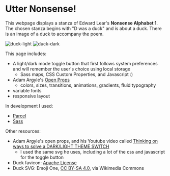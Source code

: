 # Utter Nonsense!

This webpage displays a stanza of Edward Lear's **Nonsense Alphabet 1**. The chosen stanza begins with "D was a duck" and is about a duck. There is an image of a duck to accompany the poem. 

![duck-light](https://user-images.githubusercontent.com/62446436/157525797-d5ee49c0-a2ad-46ee-8a2e-90e40dcf74e4.png)
![duck-dark](https://user-images.githubusercontent.com/62446436/157525827-133c4c46-83cc-4444-9deb-6d486147b28f.png)


This page includes:
- A light/dark mode toggle button that first follows system preferences and will remember the user's choice using local storage
  - Sass maps, CSS Custom Properties, and Javascript :)
- Adam Argyle's [Open Props](https://open-props.style)
  - colors, sizes, transitions, animations, gradients, fluid typography
- variable fonts
- responsive layout


In development I used:
- [Parcel](https://parceljs.org/)
- [Sass](https://sass-lang.com/)

Other resources:
- Adam Argyle's open props, and his Youtube video called [Thinking on ways to solve a DARK/LIGHT THEME SWITCH](https://www.youtube.com/watch?v=kZiS1QStIWc)
  - I used the same svg he uses, including a lot of the css and javascript for the toggle button
- Duck favicon: [Apache License](https://www.apache.org/licenses/LICENSE-2.0.txt)
- Duck SVG: Emoji One, [CC BY-SA 4.0](https://creativecommons.org/licenses/by-sa/4.0), via Wikimedia Commons
